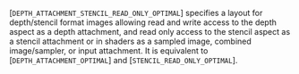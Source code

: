 [`DEPTH_ATTACHMENT_STENCIL_READ_ONLY_OPTIMAL`]
specifies a layout for depth/stencil format images allowing read and
write access to the depth aspect as a depth attachment, and read only
access to the stencil aspect as a stencil attachment or in shaders as a
sampled image, combined image/sampler, or input attachment.
It is equivalent to [`DEPTH_ATTACHMENT_OPTIMAL`] and
[`STENCIL_READ_ONLY_OPTIMAL`].